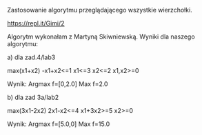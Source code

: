 Zastosowanie algorytmu przeglądającego wszystkie wierzchołki.

https://repl.it/Gimi/2

Algorytm wykonałam z Martyną Skiwniewską.
Wyniki dla naszego algorytmu: 

a) dla zad.4/lab3

max(x1+x2)
-x1+x2<=1
x1<=3
x2<=2
x1,x2>=0

Wynik:
Argmax f=[0,2.0]
Max f=2.0

b) dla zad 3a/lab2

max(3x1-2x2)
2x1-x2<=4
x1+3x2>=5
x2>=0

Wynik:
Argmax f=[5.0,0]
Max f=15.0
